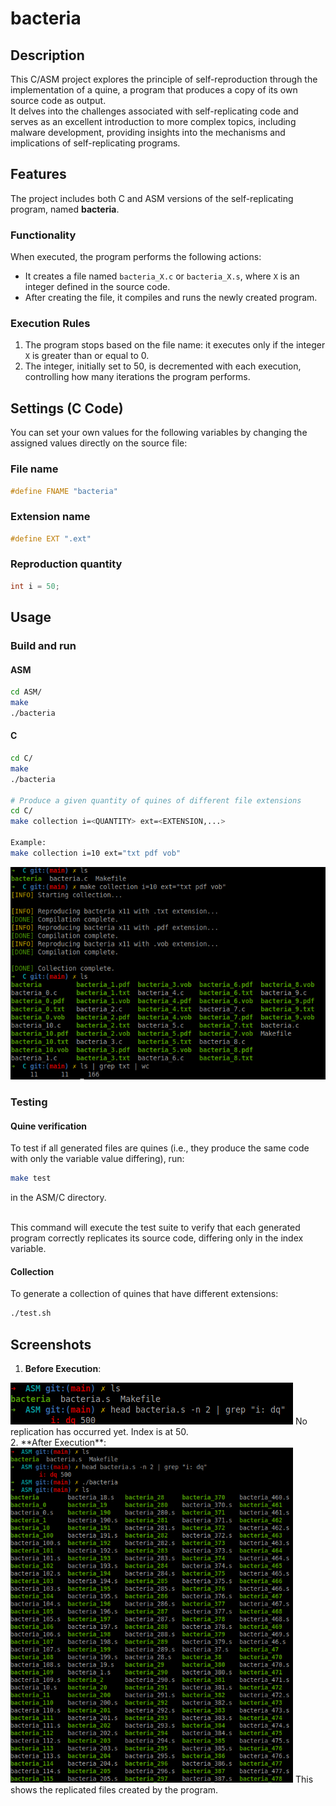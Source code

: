 # bacteria

## Description

This C/ASM project explores the principle of self-reproduction through the implementation of a quine, a program that produces a copy of its own source code as output.<br />
It delves into the challenges associated with self-replicating code and serves as an excellent introduction to more complex topics, including malware development, providing insights into the mechanisms and implications of self-replicating programs.

## Features

The project includes both C and ASM versions of the self-replicating program, named **bacteria**.

### Functionality

When executed, the program performs the following actions:

- It creates a file named `bacteria_X.c` or `bacteria_X.s`, where `X` is an integer defined in the source code.
- After creating the file, it compiles and runs the newly created program.

### Execution Rules

1. The program stops based on the file name: it executes only if the integer `X` is greater than or equal to 0.
2. The integer, initially set to 50, is decremented with each execution, controlling how many iterations the program performs.

## Settings (C Code)
You can set your own values for the following variables by changing the assigned values directly on the source file:
### File name
```c
#define FNAME "bacteria"
```

### Extension name
```c
#define EXT ".ext"
```

### Reproduction quantity
```c
int i = 50;
```

## Usage
### Build and run

#### ASM
```bash
cd ASM/
make
./bacteria
```

#### C
```bash
cd C/
make
./bacteria

# Produce a given quantity of quines of different file extensions 
cd C/
make collection i=<QUANTITY> ext=<EXTENSION,...>

Example:
make collection i=10 ext="txt pdf vob"
```
![Collection generation](screenshots/collection.png)

### Testing

#### Quine verification
To test if all generated files are quines (i.e., they produce the same code with only the variable value differing), run:
```bash
make test
```
in the ASM/C directory.<br /><br />

This command will execute the test suite to verify that each generated program correctly replicates its source code, differing only in the index variable.

#### Collection
To generate a collection of quines that have different extensions:
```bash
./test.sh
```

## Screenshots

1. **Before Execution**:
<img src="screenshots/initial-state.png" />
No replication has occurred yet. Index is at 50.
<br />
2. **After Execution**:
<img src="screenshots/after-replication.png" width=452 />
This shows the replicated files created by the program.
